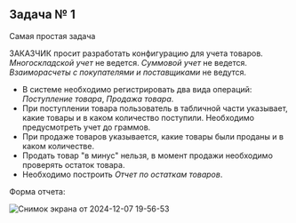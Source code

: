 ## Задача № 1
Самая простая задача

ЗАКАЗЧИК просит разработать конфигурацию для учета товаров.
*Многоскладской учет* не ведется. *Суммовой учет* не ведется. *Взаиморасчеты
с покупателями и поставщиками* не ведутся.

- В системе необходимо регистрировать два вида операций: *Поступление товара*, *Продажа товара*.
- При поступлении товара пользователь в табличной части указывает, какие товары и в каком количество поступили. Необходимо предусмотреть учет до граммов.
- При продаже товаров указывается, какие товары были проданы и в каком количестве.
- Продать товар "в минус" нельзя, в момент продажи необходимо проверять остаток товара.
- Необходимо построить *Отчет по остаткам товаров*. 

Форма отчета:

![Снимок экрана от 2024-12-07 19-56-53](https://github.com/user-attachments/assets/6d60c866-1bc8-47ab-8e7a-dfd8def4bf69)
